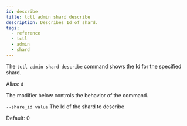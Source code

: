 ```yaml
---
id: describe
title: tctl admin shard describe
description: Describes Id of shard.
tags:
  - reference
  - tctl
  - admin
  - shard
---
```


The `tctl admin shard describe` command shows the Id for the specified shard.

Alias: `d`

The modifier below controls the behavior of the command.

`--share_id value`
The Id of the shard to describe

Default: 0
